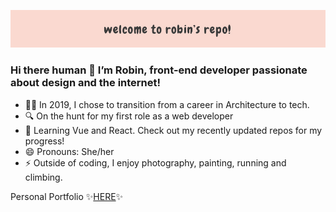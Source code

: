 ![Banner](https://github.com/robinnong/robinnong/blob/master/git-banner.jpg)

### Hi there human 👋 I’m Robin, front-end developer passionate about design and the internet!
 
- 👩‍💻 In 2019, I chose to transition from a career in Architecture to tech.
- 🔍 On the hunt for my first role as a web developer
- 🌱 Learning Vue and React. Check out my recently updated repos for my progress!
- 😄 Pronouns: She/her
- ⚡ Outside of coding, I enjoy photography, painting, running and climbing.  

Personal Portfolio ✨<a href="https://www.robinnong.com/">HERE</a>✨
